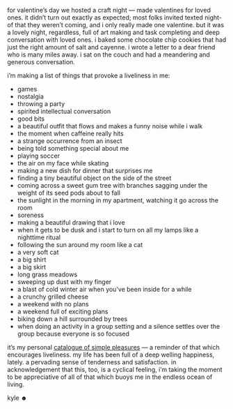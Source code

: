 
for valentine&rsquo;s day we hosted a craft night &mdash; made valentines for loved ones. it didn&rsquo;t turn out exactly as expected; most folks invited texted night-of that they weren&rsquo;t coming, and i only really made one valentine. but it was a lovely night, regardless, full of art making and task completing and deep conversation with loved ones. i baked some chocolate chip cookies that had just the right amount of salt and cayenne. i wrote a letter to a dear friend who is many miles away. i sat on the couch and had a meandering and generous conversation.


i&rsquo;m making a list of things that provoke a liveliness in me:


- games
- nostalgia
- throwing a party
- spirited intellectual conversation
- good bits
- a beautiful outfit that flows and makes a funny noise while i walk
- the moment when caffeine really hits
- a strange occurrence from an insect
- being told something special about me
- playing soccer
- the air on my face while skating
- making a new dish for dinner that surprises me
- finding a tiny beautiful object on the side of the street
- coming across a sweet gum tree with branches sagging under the weight of its seed pods about to fall
- the sunlight in the morning in my apartment, watching it go across the room
- soreness
- making a beautiful drawing that i love
- when it gets to be dusk and i start to turn on all my lamps like a nighttime ritual
- following the sun around my room like a cat
- a very soft cat
- a big shirt
- a big skirt
- long grass meadows
- sweeping up dust with my finger
- a blast of cold winter air when you've been inside for a while
- a crunchy grilled cheese
- a weekend with no plans
- a weekend full of exciting plans
- biking down a hill surrounded by trees
- when doing an activity in a group setting and a silence settles over the group because everyone is so focused

it&rsquo;s my personal <a href="https://www.are.na/alex-singh/a-catalogue-of-simple-pleasures">catalogue of simple pleasures</a> &mdash; a reminder of that which encourages liveliness. my life has been full of a deep welling happiness, lately. a pervading sense of tenderness and satisfaction. in acknowledgement that this, too, is a cyclical feeling, i&rsquo;m taking the moment to be appreciative of all of that which buoys me in the endless ocean of living.


kyle ☻


